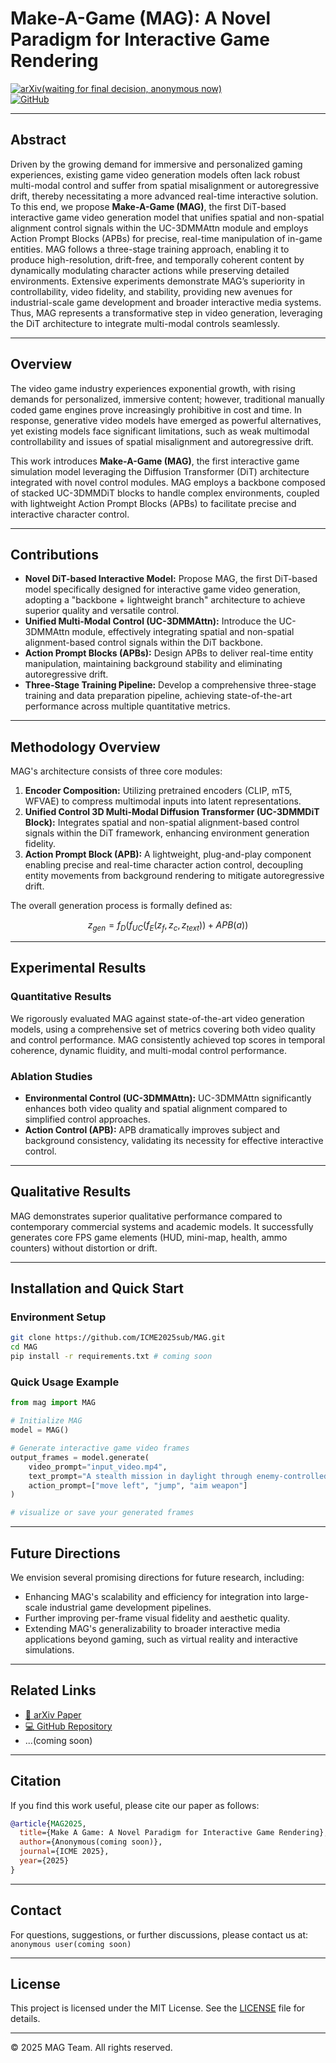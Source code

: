# Make-A-Game (MAG): A Novel Paradigm for Interactive Game Rendering

[![arXiv(waiting for final decision, anonymous now)](https://img.shields.io/badge/arXiv-Paper-red.svg?logo=arxiv)](your_arxiv_link_here)  
[![GitHub](https://img.shields.io/badge/GitHub-Repository-black?logo=github)](https://github.com/ICME2025sub/MAG/)

---

## Abstract

Driven by the growing demand for immersive and personalized gaming experiences, existing game video generation models often lack robust multi-modal control and suffer from spatial misalignment or autoregressive drift, thereby necessitating a more advanced real-time interactive solution. To this end, we propose **Make-A-Game (MAG)**, the first DiT-based interactive game video generation model that unifies spatial and non-spatial alignment control signals within the UC-3DMMAttn module and employs Action Prompt Blocks (APBs) for precise, real-time manipulation of in-game entities. MAG follows a three-stage training approach, enabling it to produce high-resolution, drift-free, and temporally coherent content by dynamically modulating character actions while preserving detailed environments. Extensive experiments demonstrate MAG’s superiority in controllability, video fidelity, and stability, providing new avenues for industrial-scale game development and broader interactive media systems. Thus, MAG represents a transformative step in video generation, leveraging the DiT architecture to integrate multi-modal controls seamlessly.

---

## Overview

The video game industry experiences exponential growth, with rising demands for personalized, immersive content; however, traditional manually coded game engines prove increasingly prohibitive in cost and time. In response, generative video models have emerged as powerful alternatives, yet existing models face significant limitations, such as weak multimodal controllability and issues of spatial misalignment and autoregressive drift.

This work introduces **Make-A-Game (MAG)**, the first interactive game simulation model leveraging the Diffusion Transformer (DiT) architecture integrated with novel control modules. MAG employs a backbone composed of stacked UC-3DMMDiT blocks to handle complex environments, coupled with lightweight Action Prompt Blocks (APBs) to facilitate precise and interactive character control.

---

## Contributions

- **Novel DiT-based Interactive Model:** Propose MAG, the first DiT-based model specifically designed for interactive game video generation, adopting a "backbone + lightweight branch" architecture to achieve superior quality and versatile control.
- **Unified Multi-Modal Control (UC-3DMMAttn):** Introduce the UC-3DMMAttn module, effectively integrating spatial and non-spatial alignment-based control signals within the DiT backbone.
- **Action Prompt Blocks (APBs):** Design APBs to deliver real-time entity manipulation, maintaining background stability and eliminating autoregressive drift.
- **Three-Stage Training Pipeline:** Develop a comprehensive three-stage training and data preparation pipeline, achieving state-of-the-art performance across multiple quantitative metrics.

---

## Methodology Overview

MAG's architecture consists of three core modules:

1. **Encoder Composition:** Utilizing pretrained encoders (CLIP, mT5, WFVAE) to compress multimodal inputs into latent representations.
2. **Unified Control 3D Multi-Modal Diffusion Transformer (UC-3DMMDiT Block):** Integrates spatial and non-spatial alignment-based control signals within the DiT framework, enhancing environment generation fidelity.
3. **Action Prompt Block (APB):** A lightweight, plug-and-play component enabling precise and real-time character action control, decoupling entity movements from background rendering to mitigate autoregressive drift.

The overall generation process is formally defined as:

```math
z_{gen} = f_D(f_{UC}(f_E(z_f, z_c, z_{text})) + APB(a))
```

---

## Experimental Results

### Quantitative Results

We rigorously evaluated MAG against state-of-the-art video generation models, using a comprehensive set of metrics covering both video quality and control performance. MAG consistently achieved top scores in temporal coherence, dynamic fluidity, and multi-modal control performance. 

### Ablation Studies

- **Environmental Control (UC-3DMMAttn):** UC-3DMMAttn significantly enhances both video quality and spatial alignment compared to simplified control approaches. 
- **Action Control (APB):** APB dramatically improves subject and background consistency, validating its necessity for effective interactive control. 

---

## Qualitative Results

MAG demonstrates superior qualitative performance compared to contemporary commercial systems and academic models. It successfully generates core FPS game elements (HUD, mini-map, health, ammo counters) without distortion or drift. 

---

## Installation and Quick Start

### Environment Setup

```bash
git clone https://github.com/ICME2025sub/MAG.git
cd MAG
pip install -r requirements.txt # coming soon
```

### Quick Usage Example

```python
from mag import MAG

# Initialize MAG
model = MAG()

# Generate interactive game video frames
output_frames = model.generate(
    video_prompt="input_video.mp4",
    text_prompt="A stealth mission in daylight through enemy-controlled terrain.",
    action_prompt=["move left", "jump", "aim weapon"]
)

# visualize or save your generated frames
```

---

## Future Directions

We envision several promising directions for future research, including:

- Enhancing MAG's scalability and efficiency for integration into large-scale industrial game development pipelines.
- Further improving per-frame visual fidelity and aesthetic quality.
- Extending MAG's generalizability to broader interactive media applications beyond gaming, such as virtual reality and interactive simulations.

---

## Related Links

- [📖 arXiv Paper](your_arxiv_link_here)
- [💻 GitHub Repository](https://github.com/ICME2025sub/MAG)
- ...(coming soon)
---

## Citation

If you find this work useful, please cite our paper as follows:

```bibtex
@article{MAG2025,
  title={Make A Game: A Novel Paradigm for Interactive Game Rendering},
  author={Anonymous(coming soon)},
  journal={ICME 2025},
  year={2025}
}
```

---

## Contact

For questions, suggestions, or further discussions, please contact us at: `anonymous user(coming soon)`

---

## License

This project is licensed under the MIT License. See the [LICENSE](LICENSE) file for details.

---

© 2025 MAG Team. All rights reserved.
